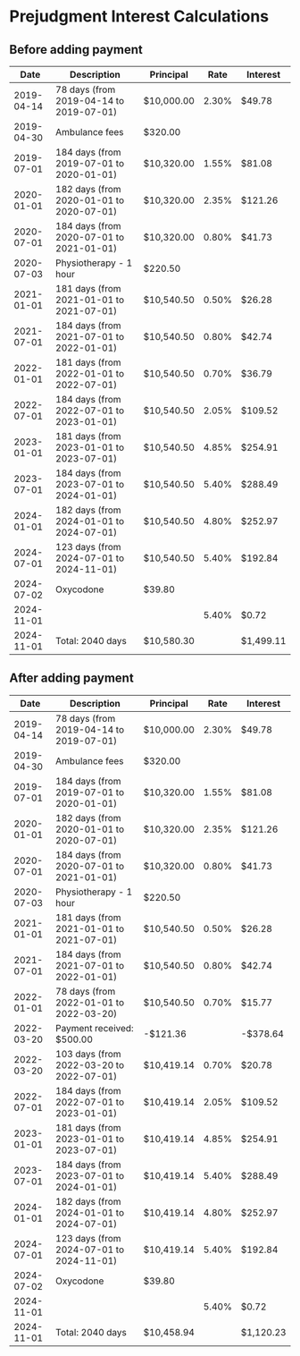 # Prejudgment Interest Calculations

## Before adding payment

| Date | Description | Principal | Rate | Interest |
| --- | --- | --- | --- | --- |
| 2019-04-14 | 78 days (from 2019-04-14 to 2019-07-01) | $10,000.00 | 2.30% | $49.78 |
| 2019-04-30 | Ambulance fees | $320.00 |   |   |
| 2019-07-01 | 184 days (from 2019-07-01 to 2020-01-01) | $10,320.00 | 1.55% | $81.08 |
| 2020-01-01 | 182 days (from 2020-01-01 to 2020-07-01) | $10,320.00 | 2.35% | $121.26 |
| 2020-07-01 | 184 days (from 2020-07-01 to 2021-01-01) | $10,320.00 | 0.80% | $41.73 |
| 2020-07-03 | Physiotherapy - 1 hour | $220.50 |   |   |
| 2021-01-01 | 181 days (from 2021-01-01 to 2021-07-01) | $10,540.50 | 0.50% | $26.28 |
| 2021-07-01 | 184 days (from 2021-07-01 to 2022-01-01) | $10,540.50 | 0.80% | $42.74 |
| 2022-01-01 | 181 days (from 2022-01-01 to 2022-07-01) | $10,540.50 | 0.70% | $36.79 |
| 2022-07-01 | 184 days (from 2022-07-01 to 2023-01-01) | $10,540.50 | 2.05% | $109.52 |
| 2023-01-01 | 181 days (from 2023-01-01 to 2023-07-01) | $10,540.50 | 4.85% | $254.91 |
| 2023-07-01 | 184 days (from 2023-07-01 to 2024-01-01) | $10,540.50 | 5.40% | $288.49 |
| 2024-01-01 | 182 days (from 2024-01-01 to 2024-07-01) | $10,540.50 | 4.80% | $252.97 |
| 2024-07-01 | 123 days (from 2024-07-01 to 2024-11-01) | $10,540.50 | 5.40% | $192.84 |
| 2024-07-02 | Oxycodone | $39.80 |   |   |
| 2024-11-01 |   |   | 5.40% | $0.72 |
| 2024-11-01 | Total: 2040 days | $10,580.30 |   | $1,499.11 |

## After adding payment

| Date | Description | Principal | Rate | Interest |
| --- | --- | --- | --- | --- |
| 2019-04-14 | 78 days (from 2019-04-14 to 2019-07-01) | $10,000.00 | 2.30% | $49.78 |
| 2019-04-30 | Ambulance fees | $320.00 |   |   |
| 2019-07-01 | 184 days (from 2019-07-01 to 2020-01-01) | $10,320.00 | 1.55% | $81.08 |
| 2020-01-01 | 182 days (from 2020-01-01 to 2020-07-01) | $10,320.00 | 2.35% | $121.26 |
| 2020-07-01 | 184 days (from 2020-07-01 to 2021-01-01) | $10,320.00 | 0.80% | $41.73 |
| 2020-07-03 | Physiotherapy - 1 hour | $220.50 |   |   |
| 2021-01-01 | 181 days (from 2021-01-01 to 2021-07-01) | $10,540.50 | 0.50% | $26.28 |
| 2021-07-01 | 184 days (from 2021-07-01 to 2022-01-01) | $10,540.50 | 0.80% | $42.74 |
| 2022-01-01 | 78 days (from 2022-01-01 to 2022-03-20) | $10,540.50 | 0.70% | $15.77 |
| 2022-03-20 | Payment received: $500.00 | \-$121.36 |   | \-$378.64 |
| 2022-03-20 | 103 days (from 2022-03-20 to 2022-07-01) | $10,419.14 | 0.70% | $20.78 |
| 2022-07-01 | 184 days (from 2022-07-01 to 2023-01-01) | $10,419.14 | 2.05% | $109.52 |
| 2023-01-01 | 181 days (from 2023-01-01 to 2023-07-01) | $10,419.14 | 4.85% | $254.91 |
| 2023-07-01 | 184 days (from 2023-07-01 to 2024-01-01) | $10,419.14 | 5.40% | $288.49 |
| 2024-01-01 | 182 days (from 2024-01-01 to 2024-07-01) | $10,419.14 | 4.80% | $252.97 |
| 2024-07-01 | 123 days (from 2024-07-01 to 2024-11-01) | $10,419.14 | 5.40% | $192.84 |
| 2024-07-02 | Oxycodone | $39.80 |   |   |
| 2024-11-01 |   |   | 5.40% | $0.72 |
| 2024-11-01 | Total: 2040 days | $10,458.94 |   | $1,120.23 |